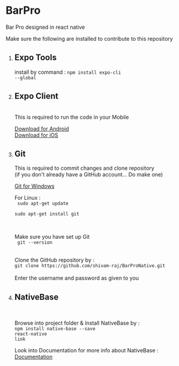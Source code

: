 # BarPro
Bar Pro designed in react native

Make sure the following are installed to contribute to this repository

1) <h2> Expo Tools </h2>
  
    install by command :   <code>npm install expo-cli --global</code>

2) <h2> Expo Client </h2><br/>
     This is required to run the code in your Mobile 
  
    <a href="https://play.google.com/store/apps/details?id=host.exp.exponent">Download for Android </a><br />
    <a href="https://itunes.apple.com/app/apple-store/id982107779">Download for iOS</a>
    
3) <h2> Git </h2>
      This is required to commit changes and clone repository<br/>
      (if you don't already have a GitHub account... Do make one)
      
      <a href="https://git-scm.com/download/win">Git for Windows</a>
      
      For Linux : <br/>
      <code> sudo apt-get update </code> <br/>
                  <code> sudo apt-get install git </code>
                  
      <br/>
      
      Make sure you have set up Git <br/>
      <code> git --version </code>
     
      <br/>
      Clone the GitHub repository by :<br/>
      <code>git clone https://github.com/shivam-raj/BarProNative.git</code>
      <br/>
      <br/>
      Enter the username and password as given to you
     
4) <h2> NativeBase </h2><br/>
    
      Browse into project folder & Install NativeBase by :<br/>
      <code>npm install native-base --save</code><br/>
      <code>react-native link</code><br/>

      Look into Documentation for more info about NativeBase : <a href="https://docs.nativebase.io/Components.html#Components">Documentation</a>
